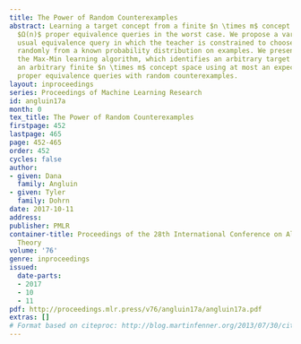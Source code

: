 ```yaml
---
title: The Power of Random Counterexamples
abstract: Learning a target concept from a finite $n \times m$ concept space requires
  $Ω(n)$ proper equivalence queries in the worst case. We propose a variation of the
  usual equivalence query in which the teacher is constrained to choose counterexamples
  randomly from a known probability distribution on examples. We present and analyze
  the Max-Min learning algorithm, which identifies an arbitrary target concept in
  an arbitrary finite $n \times m$ concept space using at most an expected $\log_2n$
  proper equivalence queries with random counterexamples.
layout: inproceedings
series: Proceedings of Machine Learning Research
id: angluin17a
month: 0
tex_title: The Power of Random Counterexamples
firstpage: 452
lastpage: 465
page: 452-465
order: 452
cycles: false
author:
- given: Dana
  family: Angluin
- given: Tyler
  family: Dohrn
date: 2017-10-11
address: 
publisher: PMLR
container-title: Proceedings of the 28th International Conference on Algorithmic Learning
  Theory
volume: '76'
genre: inproceedings
issued:
  date-parts:
  - 2017
  - 10
  - 11
pdf: http://proceedings.mlr.press/v76/angluin17a/angluin17a.pdf
extras: []
# Format based on citeproc: http://blog.martinfenner.org/2013/07/30/citeproc-yaml-for-bibliographies/
---
```

